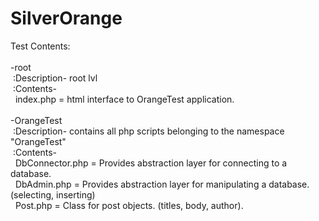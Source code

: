 # SilverOrange
Test Contents: <br /><br />
-root <br />
	&nbsp;:Description- root lvl <br />
	&nbsp;:Contents- <br />
		&nbsp;&nbsp;index.php = html interface to OrangeTest application. <br /><br />
-OrangeTest <br />
	&nbsp;:Description- contains all php scripts belonging to the namespace "OrangeTest" <br />
	&nbsp;:Contents- <br />
		&nbsp;&nbsp;DbConnector.php = Provides abstraction layer for connecting to a database. <br />
		&nbsp;&nbsp;DbAdmin.php = Provides abstraction layer for manipulating a database. (selecting, inserting) <br />
		&nbsp;&nbsp;Post.php = Class for post objects. (titles, body, author). <br />
